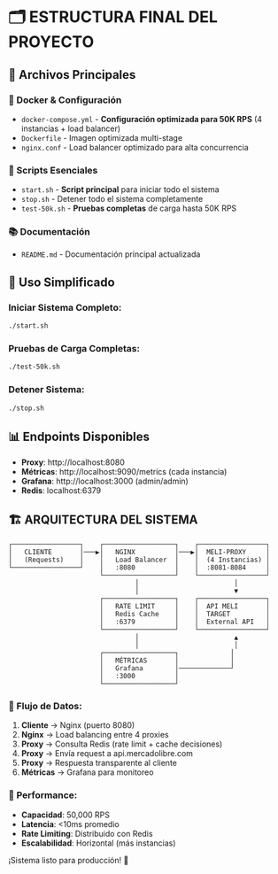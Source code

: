 # 🗂️ ESTRUCTURA FINAL DEL PROYECTO

## 📁 Archivos Principales

### 🐳 Docker & Configuración
- `docker-compose.yml` - **Configuración optimizada para 50K RPS** (4 instancias + load balancer)
- `Dockerfile` - Imagen optimizada multi-stage
- `nginx.conf` - Load balancer optimizado para alta concurrencia

### 🚀 Scripts Esenciales  
- `start.sh` - **Script principal** para iniciar todo el sistema
- `stop.sh` - Detener todo el sistema completamente
- `test-50k.sh` - **Pruebas completas** de carga hasta 50K RPS

### 📚 Documentación
- `README.md` - Documentación principal actualizada

## 🎯 Uso Simplificado

### Iniciar Sistema Completo:
```bash
./start.sh
```

### Pruebas de Carga Completas:
```bash
./test-50k.sh
```

### Detener Sistema:
```bash
./stop.sh
```

## 📊 Endpoints Disponibles

- **Proxy**: http://localhost:8080
- **Métricas**: http://localhost:9090/metrics (cada instancia)
- **Grafana**: http://localhost:3000 (admin/admin)
- **Redis**: localhost:6379

## 🏗️ ARQUITECTURA DEL SISTEMA

```
┌─────────────────┐    ┌──────────────────┐    ┌─────────────────┐
│   CLIENTE       │───▶│   NGINX          │───▶│  MELI-PROXY     │
│   (Requests)    │    │   Load Balancer  │    │  (4 Instancias) │
└─────────────────┘    │   :8080          │    │  :8081-8084     │
                       └──────────────────┘    └─────────────────┘
                                │                        │
                                │                        ▼
                       ┌──────────────────┐    ┌─────────────────┐
                       │   RATE LIMIT     │    │  API MELI       │
                       │   Redis Cache    │    │  TARGET         │
                       │   :6379          │    │  External API   │
                       └──────────────────┘    └─────────────────┘
                                │                        ▲
                                │                        │
                       ┌──────────────────┐             │
                       │   MÉTRICAS       │             │
                       │   Grafana        │─────────────┘
                       │   :3000          │
                       └──────────────────┘
```

### 🔄 Flujo de Datos:
1. **Cliente** → Nginx (puerto 8080)
2. **Nginx** → Load balancing entre 4 proxies
3. **Proxy** → Consulta Redis (rate limit + cache decisiones)
4. **Proxy** → Envía request a api.mercadolibre.com
5. **Proxy** → Respuesta transparente al cliente
6. **Métricas** → Grafana para monitoreo

### 🚀 Performance:
- **Capacidad**: 50,000 RPS
- **Latencia**: <10ms promedio  
- **Rate Limiting**: Distribuido con Redis
- **Escalabilidad**: Horizontal (más instancias)

¡Sistema listo para producción! 🚀
